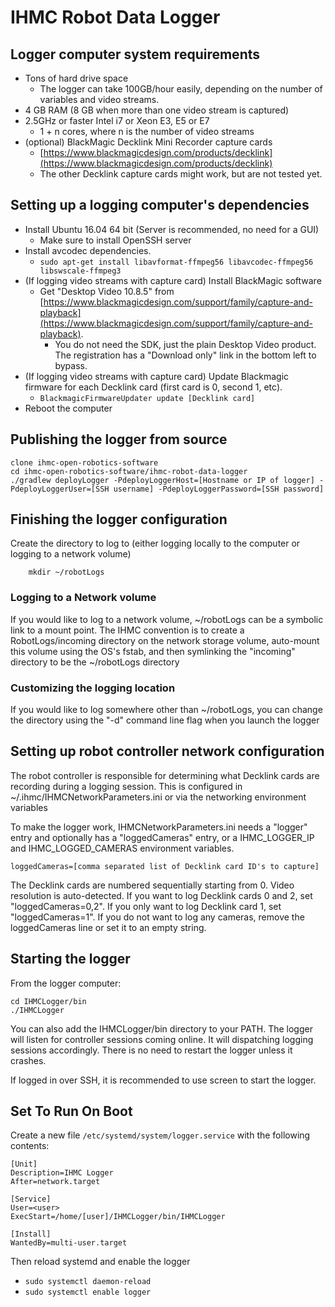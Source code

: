 IHMC Robot Data Logger
======================

## Logger computer system requirements

- Tons of hard drive space
	- The logger can take 100GB/hour easily, depending on the number of variables and video streams.
- 4 GB RAM (8 GB when more than one video stream is captured)
- 2.5GHz or faster Intel i7 or Xeon E3, E5 or E7
	- 1 + n cores, where n is the number of video streams
- (optional) BlackMagic Decklink Mini Recorder capture cards
	- [https://www.blackmagicdesign.com/products/decklink](https://www.blackmagicdesign.com/products/decklink)
	- The other Decklink capture cards might work, but are not tested yet.

## Setting up a logging computer's dependencies

- Install Ubuntu 16.04 64 bit (Server is recommended, no need for a GUI)
	- Make sure to install OpenSSH server
- Install avcodec dependencies.
    - `sudo apt-get install libavformat-ffmpeg56 libavcodec-ffmpeg56 libswscale-ffmpeg3`
- (If logging video streams with capture card) Install BlackMagic software
    - Get "Desktop Video 10.8.5" from [https://www.blackmagicdesign.com/support/family/capture-and-playback](https://www.blackmagicdesign.com/support/family/capture-and-playback).
	   - You do not need the SDK, just the plain Desktop Video product. The registration has a "Download only" link in the bottom left to bypass.
- (If logging video streams with capture card) Update Blackmagic firmware for each Decklink card (first card is 0, second 1, etc).
    - `BlackmagicFirmwareUpdater update [Decklink card]`
- Reboot the computer

## Publishing the logger from source

    clone ihmc-open-robotics-software
    cd ihmc-open-robotics-software/ihmc-robot-data-logger
    ./gradlew deployLogger -PdeployLoggerHost=[Hostname or IP of logger] -PdeployLoggerUser=[SSH username] -PdeployLoggerPassword=[SSH password]

## Finishing the logger configuration

Create the directory to log to (either logging locally to the computer or logging to a network volume)

        mkdir ~/robotLogs

### Logging to a Network volume

If you would like to log to a network volume, ~/robotLogs can be a symbolic link to a mount point. The IHMC convention is to create a RobotLogs/incoming directory on the network storage volume, auto-mount this volume using the OS's fstab, and then symlinking the "incoming" directory to be the ~/robotLogs directory

### Customizing the logging location
If you would like to log somewhere other than ~/robotLogs, you can change the directory using the "-d" command line flag when you launch the logger

## Setting up robot controller network configuration

The robot controller is responsible for determining what Decklink cards are recording during a logging session. This is configured in ~/.ihmc/IHMCNetworkParameters.ini or via the networking environment variables

To make the logger work, IHMCNetworkParameters.ini needs a "logger" entry and optionally has a "loggedCameras" entry, or a IHMC_LOGGER_IP and IHMC_LOGGED_CAMERAS environment variables.

	loggedCameras=[comma separated list of Decklink card ID's to capture]

The Decklink cards are numbered sequentially starting from 0. Video resolution is auto-detected. If you want to log Decklink cards 0 and 2, set "loggedCameras=0,2". If you only want to log Decklink card 1, set "loggedCameras=1". If you do not want to log any cameras, remove the loggedCameras line or set it to an empty string.


## Starting the logger

From the logger computer:

    cd IHMCLogger/bin
    ./IHMCLogger

You can also add the IHMCLogger/bin directory to your PATH. The logger will listen for controller sessions coming online. It will dispatching logging sessions accordingly. There is no need to restart the logger unless it crashes.

If logged in over SSH, it is recommended to use screen to start the logger.

## Set To Run On Boot

Create a new file `/etc/systemd/system/logger.service` with the following contents:
```
[Unit]
Description=IHMC Logger
After=network.target

[Service]
User=<user>
ExecStart=/home/[user]/IHMCLogger/bin/IHMCLogger

[Install]
WantedBy=multi-user.target
```

Then reload systemd and enable the logger

- `sudo systemctl daemon-reload`
- `sudo systemctl enable logger`
